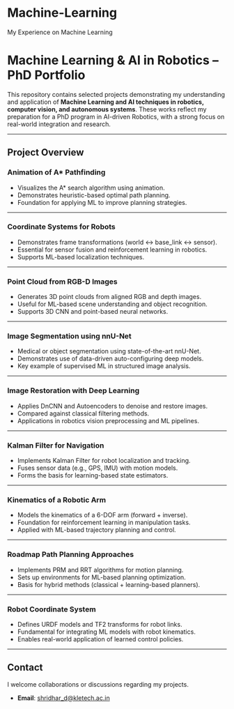 # Machine-Learning
My Experience on Machine Learning

# Machine Learning & AI in Robotics – PhD Portfolio

This repository contains selected projects demonstrating my understanding and application of **Machine Learning and AI techniques in robotics, computer vision, and autonomous systems**. These works reflect my preparation for a PhD program in AI-driven Robotics, with a strong focus on real-world integration and research.

---

##  Project Overview

### Animation of A* Pathfinding
- Visualizes the A* search algorithm using animation.
- Demonstrates heuristic-based optimal path planning.
- Foundation for applying ML to improve planning strategies.


---

### Coordinate Systems for Robots
- Demonstrates frame transformations (world ↔ base_link ↔ sensor).
- Essential for sensor fusion and reinforcement learning in robotics.
- Supports ML-based localization techniques.


---

### Point Cloud from RGB-D Images
- Generates 3D point clouds from aligned RGB and depth images.
- Useful for ML-based scene understanding and object recognition.
- Supports 3D CNN and point-based neural networks.


---

### Image Segmentation using nnU-Net
- Medical or object segmentation using state-of-the-art nnU-Net.
- Demonstrates use of data-driven auto-configuring deep models.
- Key example of supervised ML in structured image analysis.

---

### Image Restoration with Deep Learning
- Applies DnCNN and Autoencoders to denoise and restore images.
- Compared against classical filtering methods.
- Applications in robotics vision preprocessing and ML pipelines.


---

### Kalman Filter for Navigation
- Implements Kalman Filter for robot localization and tracking.
- Fuses sensor data (e.g., GPS, IMU) with motion models.
- Forms the basis for learning-based state estimators.


---

### Kinematics of a Robotic Arm
- Models the kinematics of a 6-DOF arm (forward + inverse).
- Foundation for reinforcement learning in manipulation tasks.
- Applied with ML-based trajectory planning and control.

---

### Roadmap Path Planning Approaches
- Implements PRM and RRT algorithms for motion planning.
- Sets up environments for ML-based planning optimization.
- Basis for hybrid methods (classical + learning-based planners).


---

### Robot Coordinate System
- Defines URDF models and TF2 transforms for robot links.
- Fundamental for integrating ML models with robot kinematics.
- Enables real-world application of learned control policies.

---


## Contact

I welcome collaborations or discussions regarding my projects.

- **Email**: shridhar_d@kletech.ac.in 




